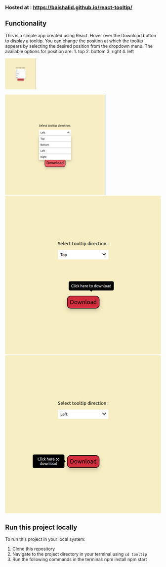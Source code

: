 ### Hosted at : https://baishalid.github.io/react-tooltip/

## Functionality

This is a simple app created using React. Hover over the Download button to display a tooltip. You can change the position at which the tooltip appears by selecting the desired position from the dropdown menu. The available options for position are:
    1. top
    2. bottom
    3. right
    4. left

<img src="image1.png" height="100" />

![Preview 1](image1.png)
![Preview 2](image2.png)
![Preview 3](image3.png)


## Run this project locally

To run this project in your local system:
1. Clone this repository
2. Navigate to the project directory in your terminal using `cd tooltip`
3. Run the following commands in the terminal:
    npm install
    npm start


